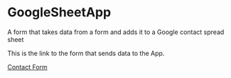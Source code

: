 # GoogleSheetApp
A form that takes data from a form and adds it to a Google contact spread sheet

This is the link to the form that sends data to the App.

<a href="https://script.google.com/macros/s/AKfycbwN42uehxmA3U6blMvM9JU23X_tzqCReZd3bueQAkJ-sIAYyqvzNHwJSuEyuzvk1fpE5w/exec">Contact Form</a> 
